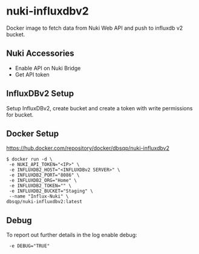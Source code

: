 # nuki-influxdbv2
Docker image to fetch data from Nuki Web API and push to influxdb v2 bucket.

## Nuki Accessories
- Enable API on Nuki Bridge
- Get API token

## InfluxDBv2 Setup
Setup InfluxDBv2, create bucket and create a token with write permissions for bucket.

## Docker Setup
https://hub.docker.com/repository/docker/dbsqp/nuki-influxdbv2
```
$ docker run -d \
 -e NUKI_API_TOKEN="<IP>" \
 -e INFLUXDB2_HOST="<INFLUXDBv2 SERVER>" \
 -e INFLUXDB2_PORT="8086" \
 -e INFLUXDB2_ORG="Home" \
 -e INFLUXDB2_TOKEN="" \
 -e INFLUXDB2_BUCKET="Staging" \
 --name "Influx-Nuki" \
dbsqp/nuki-influxdbv2:latest
```

## Debug
To report out further details in the log enable debug:
```
 -e DEBUG="TRUE"
```
